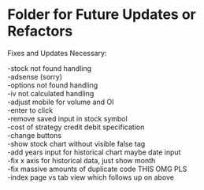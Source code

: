# Folder for Future Updates or Refactors 

Fixes and Updates Necessary:


-stock not found handling \
-adsense (sorry) \
-options not found handling \
-iv not calculated handling \
-adjust mobile for volume and OI \
-enter to click \
-remove saved input in stock symbol \
-cost of strategy credit debit specification \
-change buttons \
-show stock chart without visible false tag \
-add years input for historical chart maybe date input \
-fix x axis for historical data, just show month \
-fix massive amounts of duplicate code THIS OMG PLS \
-index page vs tab view which follows up on above
